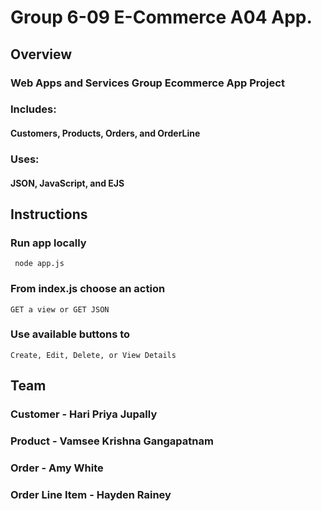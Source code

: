 # Group 6-09 E-Commerce A04 App.

## Overview
### Web Apps and Services Group Ecommerce App Project

### Includes: 
#### Customers, Products, Orders, and OrderLine

### Uses: 
#### JSON, JavaScript, and EJS

## Instructions
### Run app locally
``` node app.js```
### From index.js choose an action
```GET a view or GET JSON```
### Use available buttons to 
```Create, Edit, Delete, or View Details```

## Team
### Customer - Hari Priya Jupally
### Product - Vamsee Krishna Gangapatnam
### Order - Amy White
### Order Line Item - Hayden Rainey
